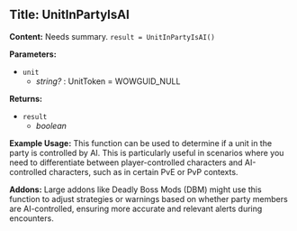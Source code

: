 ## Title: UnitInPartyIsAI

**Content:**
Needs summary.
`result = UnitInPartyIsAI()`

**Parameters:**
- `unit`
  - *string?* : UnitToken = WOWGUID_NULL

**Returns:**
- `result`
  - *boolean*

**Example Usage:**
This function can be used to determine if a unit in the party is controlled by AI. This is particularly useful in scenarios where you need to differentiate between player-controlled characters and AI-controlled characters, such as in certain PvE or PvP contexts.

**Addons:**
Large addons like Deadly Boss Mods (DBM) might use this function to adjust strategies or warnings based on whether party members are AI-controlled, ensuring more accurate and relevant alerts during encounters.